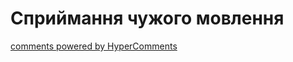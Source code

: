 <div id="hypercomments_widget" class="js-hypercomments-widget invisible"></div>

# Сприймання чужого мовлення

<div class="js-hypercomments-container">
<a href="http://hypercomments.com" class="hc-link" title="comments widget">comments powered by HyperComments</a>
</div>